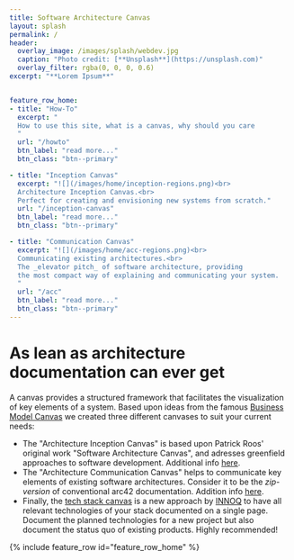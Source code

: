 ```yaml
---
title: Software Architecture Canvas
layout: splash
permalink: /
header:
  overlay_image: /images/splash/webdev.jpg
  caption: "Photo credit: [**Unsplash**](https://unsplash.com)"
  overlay_filter: rgba(0, 0, 0, 0.6)
excerpt: "**Lorem Ipsum**"


feature_row_home:
- title: "How-To"
  excerpt: "
  How to use this site, what is a canvas, why should you care
  "
  url: "/howto"
  btn_label: "read more..."
  btn_class: "btn--primary"

- title: "Inception Canvas"
  excerpt: "![](/images/home/inception-regions.png)<br>
  Architecture Inception Canvas.<br>
  Perfect for creating and envisioning new systems from scratch."
  url: "/inception-canvas"
  btn_label: "read more..."
  btn_class: "btn--primary"

- title: "Communication Canvas"
  excerpt: "![](/images/home/acc-regions.png)<br>
  Communicating existing architectures.<br>
  The _elevator pitch_ of software architecture, providing 
  the most compact way of explaining and communicating your system.
  "
  url: "/acc"
  btn_label: "read more..."
  btn_class: "btn--primary"
---
```


# As lean as architecture documentation can ever get

A canvas provides a structured framework that facilitates the visualization of key elements of a system.
Based upon ideas from the famous [Business Model Canvas](https://www.strategyzer.com) we created three different canvases 
to suit your current needs:

* The "Architecture Inception Canvas" is based upon Patrick Roos' original work "Software Architecture Canvas", and adresses greenfield approaches to software development. Additional info [here](/inception-canvas).
* The "Architecture Communication Canvas" helps to communicate key elements of existing software architectures. Consider it to be the _zip-version_ of conventional arc42 documentation. Addition info [here](/acc).
* Finally, the [tech stack canvas](https://techstackcanvas.io) is a new approach by [INNOQ](https://innoq.com) to have all relevant technologies of your stack documented on a single page. Document the planned technologies for a new project but also document the status quo of existing products. Highly recommended!

{% include feature_row id="feature_row_home" %}